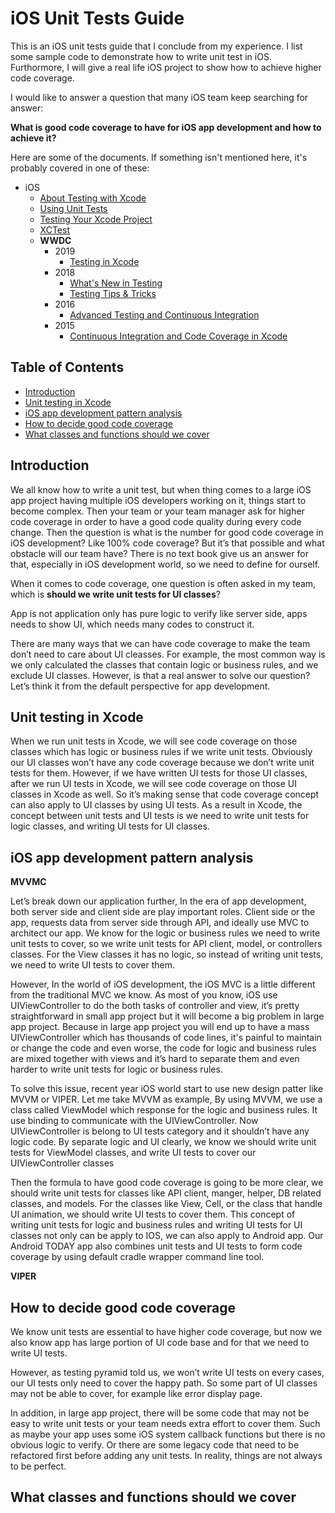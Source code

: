 # iOS Unit Tests Guide

This is an iOS unit tests guide that I conclude from my experience. I list some sample code to demonstrate how to write unit test in iOS. Furthormore, I will give a real life iOS project to show how to achieve higher code coverage.

I would like to answer a question that many iOS team keep searching for answer:

**What is good code coverage to have for iOS app development and how to achieve it?**

Here are some of the documents. If something isn't mentioned here, it's probably covered in one of these:
- iOS
  - [About Testing with Xcode](https://developer.apple.com/library/archive/documentation/DeveloperTools/Conceptual/testing_with_xcode/chapters/01-introduction.html)
  - [Using Unit Tests](https://developer.apple.com/library/archive/documentation/ToolsLanguages/Conceptual/Xcode_Overview/UnitTesting.html)
  - [Testing Your Xcode Project](https://developer.apple.com/documentation/xcode/testing_your_xcode_project)
  - [XCTest](https://developer.apple.com/documentation/xctest)
  - **WWDC**
    - 2019
      - [Testing in Xcode](https://developer.apple.com/videos/play/wwdc2019/413/)
    - 2018
      - [What's New in Testing](https://developer.apple.com/videos/play/wwdc2018/403)
      - [Testing Tips & Tricks](https://developer.apple.com/videos/play/wwdc2018/417/)
    - 2016
      - [Advanced Testing and Continuous Integration](https://developer.apple.com/videos/play/wwdc2016/409)
    - 2015
      - [Continuous Integration and Code Coverage in Xcode](https://developer.apple.com/videos/play/wwdc2015/410/)

## Table of Contents
- [Introduction](#introduction)
- [Unit testing in Xcode](#unit-testing-in-xcode)
- [iOS app development pattern analysis](#ios-app-development-pattern-analysis)
- [How to decide good code coverage](#how-to-decide-good-code-coverage)
- [What classes and functions should we cover](#what-classes-and-functions-should-we-cover)

## Introduction

We all know how to write a unit test, but when thing comes to a large iOS app project having multiple iOS developers working on it, things start to become complex. Then your team or your team manager ask for higher code coverage in order to have a good code quality during every code change. Then the question is what is the number for good code coverage in iOS development? Like 100% code coverage? But it’s that possible and what obstacle will our team have? There is no text book give us an answer for that, especially in iOS development world, so we need to define for ourself.

When it comes to code coverage, one question is often asked in my team, which is **should we write unit tests for UI classes**?

App is not application only has pure logic to verify like server side, apps needs to show UI, which needs many codes to construct it.

There are many ways that we can have code coverage to make the team don’t need to care about UI cleasses.
For example, the most common way is we only calculated the classes that contain logic or business rules, and we exclude UI classes.
However, is that a real answer to solve our question?
Let’s think it from the default perspective for app development.

## Unit testing in Xcode

When we run unit tests in Xcode, we will see code coverage on those classes which has logic or business rules if we write unit tests.
Obviously our UI classes won’t have any code coverage because we don’t write unit tests for them.
However, if we have written UI tests for those UI classes, after we run UI tests in Xcode, we will see code coverage on those UI classes in Xcode as well.
So it’s making sense that code coverage concept can also apply to UI classes by using UI tests.
As a result in Xcode, the concept between unit tests and UI tests is we need to write unit tests for logic classes, and writing UI tests for UI classes.

## iOS app development pattern analysis

**MVVMC**

Let’s break down our application further, In the era of app development, both server side and client side are play important roles.
Client side or the app, requests data from server side through API, and ideally use MVC to architect our app.
We know for the logic or business rules we need to write unit tests to cover, so we write unit tests for API client, model, or controllers classes.
For the View classes it has no logic, so instead of writing unit tests, we need to write UI tests to cover them.

However, In the world of iOS development, the iOS MVC is a little different from the traditional MVC we know.
As most of you know, iOS use UIViewController to do the both tasks of controller and view, it’s pretty straightforward in small app project but it will become a big problem in large app project.
Because in large app project you will end up to have a mass UIViewController which has thousands of code lines, it's painful to maintain or change the code and even worse, the code for logic and business rules are mixed together with views and it’s hard to separate them and even harder to write unit tests for logic or business rules.

To solve this issue, recent year iOS world start to use new design patter like MVVM or VIPER. 
Let me take MVVM as example,
By using MVVM, we use a class called ViewModel which response for the logic and business rules.
It use binding to communicate with the UIViewController.
Now UIViewController is belong to UI tests category and it shouldn’t have any logic code.
By separate logic and UI clearly, we know we should write unit tests for ViewModel classes, and write UI tests to cover our UIViewController classes

Then the formula to have good code coverage is going to be more clear, we should write unit tests for classes like API client, manger, helper, DB related classes, and models.
For the classes like View, Cell, or the class that handle UI animation, we should write UI tests to cover them.
This concept of writing unit tests for logic and business rules and writing UI tests for UI classes not only can be apply to IOS, we can also apply to Android app.
Our Android TODAY app also combines unit tests and UI tests to form code coverage by using default cradle wrapper command line tool.

**VIPER**

## How to decide good code coverage

We know unit tests are essential to have higher code coverage, but now we also know app has large portion of UI code base and for that we need to write UI tests.

However, as testing pyramid told us, we won’t write UI tests on every cases, our UI tests only need to cover the happy path.
So some part of UI classes may not be able to cover, for example like error display page.

In addition, in large app project, there will be some code that may not be easy to write unit tests or your team needs extra effort to cover them.
Such as maybe your app uses some iOS system callback functions but there is no obvious logic to verify.
Or there are some legacy code that need to be refactored first before adding any unit tests.
In reality, things are not always to be perfect.

## What classes and functions should we cover